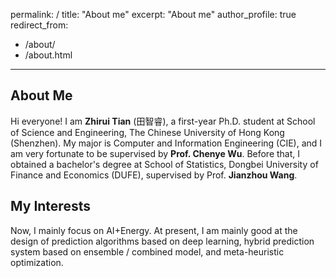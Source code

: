 permalink: /
title: "About me"
excerpt: "About me"
author_profile: true
redirect_from: 
  - /about/
  - /about.html
---

## About Me

Hi everyone! I am **Zhirui Tian** (田智睿), a first-year Ph.D. student at School of Science and Engineering, The Chinese University of Hong Kong (Shenzhen). My major is Computer and Information Engineering (CIE), and I am very fortunate to be supervised by **Prof. Chenye Wu**. Before that, I obtained a bachelor's degree at School of Statistics, Dongbei University of Finance and Economics (DUFE), supervised by Prof. **Jianzhou Wang**. 

## My Interests

Now, I mainly focus on AI+Energy. At present, I am mainly good at the design of prediction algorithms based on deep learning, hybrid prediction system based on ensemble / combined model, and meta-heuristic optimization.

